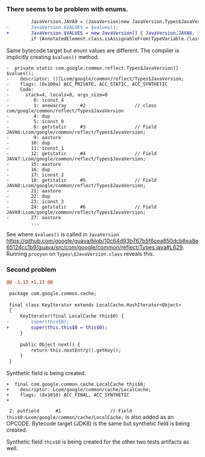 ### There seems to be problem with enums.

```diff
         JavaVersion.JAVA9 = (JavaVersion)new JavaVersion.Types$JavaVersion$4("JAVA9", 3);
-        JavaVersion.$VALUES = $values();
+        JavaVersion.$VALUES = new JavaVersion[] { JavaVersion.JAVA6, JavaVersion.JAVA7, JavaVersion.JAVA8, JavaVersion.JAVA9 };
         if (AnnotatedElement.class.isAssignableFrom(TypeVariable.class)) {
```

Same bytecode target but enum values are different. The compiler is implicitly creating `$values()` method.

```
-  private static com.google.common.reflect.Types$JavaVersion[] $values();
-    descriptor: ()[Lcom/google/common/reflect/Types$JavaVersion;
-    flags: (0x100a) ACC_PRIVATE, ACC_STATIC, ACC_SYNTHETIC
-    Code:
-      stack=4, locals=0, args_size=0
-         0: iconst_4
-         1: anewarray     #2                  // class com/google/common/reflect/Types$JavaVersion
-         4: dup
-         5: iconst_0
-         6: getstatic     #3                  // Field JAVA6:Lcom/google/common/reflect/Types$JavaVersion;
-         9: aastore
-        10: dup
-        11: iconst_1
-        12: getstatic     #4                  // Field JAVA7:Lcom/google/common/reflect/Types$JavaVersion;
-        15: aastore
-        16: dup
-        17: iconst_2
-        18: getstatic     #5                  // Field JAVA8:Lcom/google/common/reflect/Types$JavaVersion;
-        21: aastore
-        22: dup
-        23: iconst_3
-        24: getstatic     #6                  // Field JAVA9:Lcom/google/common/reflect/Types$JavaVersion;
-        27: aastore
         ...
```

See where `$values()` is called in `JavaVersion` https://github.com/google/guava/blob/10c64d93b767b5f6cea850dcb8ea8e65124cc1b9/guava/src/com/google/common/reflect/Types.java#L629.
Running `procyon` on `Types\$JavaVersion.class` reveals this.

### Second problem

```diff
@@ -1,13 +1,13 @@
 
 package com.google.common.cache;
 
 final class KeyIterator extends LocalCache.HashIterator<Object>
 {
     KeyIterator(final LocalCache this$0) {
-        super(this$0);
+        super(this.this$0 = this$0);
     }
     
     public Object next() {
         return this.nextEntry().getKey();
     }
 }
```

Synthetic field is being created.
```
+  final com.google.common.cache.LocalCache this$0;
+    descriptor: Lcom/google/common/cache/LocalCache;
+    flags: (0x1010) ACC_FINAL, ACC_SYNTHETIC
+
```
` 2: putfield      #1                  // Field this$0:Lcom/google/common/cache/LocalCache;` is also added as an OPCODE.
Bytecode target (JDK8) is the same but synthetic field is being created.

Synthetic field `this$0` is being created for the other two tests artifacts as well.